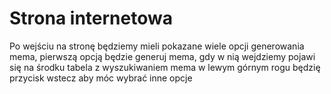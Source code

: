 # Strona internetowa

Po wejściu na stronę będziemy mieli pokazane wiele opcji generowania mema, pierwszą opcją będzie generuj mema,
gdy w nią wejdziemy pojawi się na środku tabela z wyszukiwaniem mema w lewym górnym rogu będzię przycisk wstecz aby móc wybrać inne opcje



